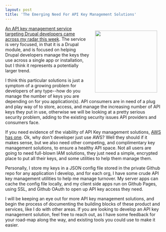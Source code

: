 ```yaml
---
layout: post
title: 'The Emerging Need For API Key Management Solutions'
---
```

<p><img style="padding: 15px;" src="https://s3.amazonaws.com/kinlane-productions/bw-icons/bw-key-circle.png" alt="" width="200" align="right" /></p>
<p><a href="https://lockr.io/">An API key management service targeting Drupal developers came across my radar this week</a>. The service is very focused, in that it is a Drupal module, and is focused on helping Drupal developers manage the keys they use across a single app or installation, but I think it represents a potentially larger trend.</p>
<p>I think this particular solutions is just a symptom of a growing problem for developers of any type--how do you manage the number of keys you are depending on for you application(s). API consumers are in need of a plug and play way of to store, access, and manage the increasing number of API keys they put in use, otherwise we will be looking at a pretty serious security problem, adding to the existing security issues API providers and consumers face.</p>
<p>If you need evidence of the viability of API Key management solutions, <a href="https://aws.amazon.com/kms/">AWS has one</a>. Ok, why don't developer just use AWS? Well they should if it makes sense, but we also need other competing, and complimentary key management solutions, to ensure a healthy API space. Not all users are going to need full-blown IAM solutions, they just need a simple, encrypted place to put all their keys, and some utilities to help them manage them.&nbsp;</p>
<p>Personally, I store my keys in a JSON config file stored in the private Github repo for any application I develop, and for each org, I have some crude API key management utilities to help me manage turnover. My server apps can cache the config file locally, and my client side apps run on Github Pages, using SSL, and Github OAuth to open up API key access they need.</p>
<p>I will be keeping an eye out for more API key management solutions, and begin the process of documenting the building blocks of these product and services, like I do with other areas. If you are looking to develop an API key management solution, feel free to reach out, as I have some feedback for your road-map along the way, and existing tools you could use to make it easier.&nbsp;</p>